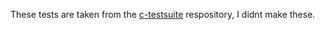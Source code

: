 These tests are taken from the [c-testsuite](https://github.com/c-testsuite/c-testsuite) respository, I didnt make these.

